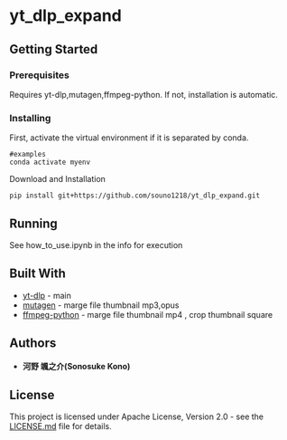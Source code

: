 # yt_dlp_expand


## Getting Started
### Prerequisites
Requires yt-dlp,mutagen,ffmpeg-python. If not, installation is automatic.

### Installing
First, activate the virtual environment if it is separated by conda.
```
#examples
conda activate myenv
```
Download and Installation
```
pip install git+https://github.com/souno1218/yt_dlp_expand.git
```

## Running
See how_to_use.ipynb in the info for execution

## Built With
* [yt-dlp](https://github.com/yt-dlp/yt-dlp) - main
* [mutagen](https://mutagen.readthedocs.io/en/latest/) - marge file thumbnail mp3,opus
* [ffmpeg-python](https://github.com/kkroening/ffmpeg-python) - marge file thumbnail mp4 , crop thumbnail square

## Authors
* **河野 颯之介(Sonosuke Kono)**

## License
This project is licensed under Apache License, Version 2.0 - see the [LICENSE.md](LICENSE.md) file for details.   

